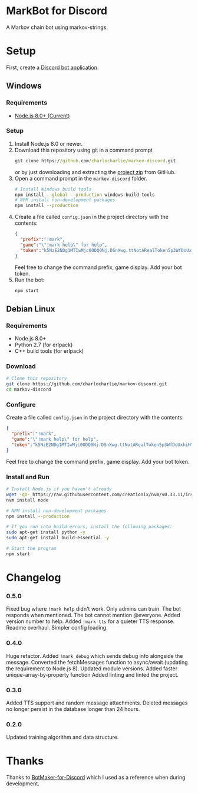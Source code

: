 # MarkBot for Discord
A Markov chain bot using markov-strings.

# Setup
First, create a [Discord bot application](https://discordapp.com/developers/applications/).
## Windows
### Requirements
* [Node.js 8.0+ (Current)](https://nodejs.org/en/download/current/)

### Setup
1. Install Node.js 8.0 or newer.
1. Download this repository using git in a command prompt
    ```cmd
    git clone https://github.com/charlocharlie/markov-discord.git
    ```
    or by just downloading and extracting the [project zip](https://github.com/charlocharlie/markov-discord/archive/master.zip) from GitHub.
1. Open a command prompt in the `markov-discord` folder.
    ```sh
    # Install Windows build tools
    npm install --global --production windows-build-tools
    # NPM install non-development packages
    npm install --production
    ```
1. Create a file called `config.json` in the project directory with the contents:
    ```json
    {
      "prefix":"!mark",
      "game":"\"!mark help\" for help",
      "token":"k5NzE2NDg1MTIwMjc0ODQ0Nj.DSnXwg.ttNotARealToken5p3WfDoUxhiH"
    }
    ```
    Feel free to change the command prefix, game display. Add your bot token.
1. Run the bot:
    ```sh
    npm start
    ```


## Debian Linux
### Requirements
* Node.js 8.0+
* Python 2.7 (for erlpack)
* C++ build tools (for erlpack)

### Download
```sh
# Clone this repository
git clone https://github.com/charlocharlie/markov-discord.git
cd markov-discord
```

### Configure
Create a file called `config.json` in the project directory with the contents:
```json
{
  "prefix":"!mark",
  "game":"\"!mark help\" for help",
  "token":"k5NzE2NDg1MTIwMjc0ODQ0Nj.DSnXwg.ttNotARealToken5p3WfDoUxhiH"
}
```
Feel free to change the command prefix, game display. Add your bot token.

### Install and Run
```sh
# Install Node.js if you haven't already
wget -qO- https://raw.githubusercontent.com/creationix/nvm/v0.33.11/install.sh | bash
nvm install node

# NPM install non-development packages
npm install --production

# If you run into build errors, install the following packages:
sudo apt-get install python -y
sudo apt-get install build-essential -y

# Start the program
npm start
```



# Changelog
### 0.5.0
Fixed bug where `!mark help` didn't work.
Only admins can train.
The bot responds when mentioned.
The bot cannot mention @everyone.
Added version number to help.
Added `!mark tts` for a quieter TTS response.
Readme overhaul.
Simpler config loading.

### 0.4.0
Huge refactor. 
Added `!mark debug` which sends debug info alongside the message.
Converted the fetchMessages function to async/await (updating the requirement to Node.js 8).
Updated module versions.
Added faster unique-array-by-property function
Added linting and linted the project. 

### 0.3.0
Added TTS support and random message attachments.
Deleted messages no longer persist in the database longer than 24 hours.

### 0.2.0
Updated training algorithm and data structure.

# Thanks
Thanks to [BotMaker-for-Discord](https://github.com/CorySanin/BotMaker-for-Discord) which I used as a reference when during development. 